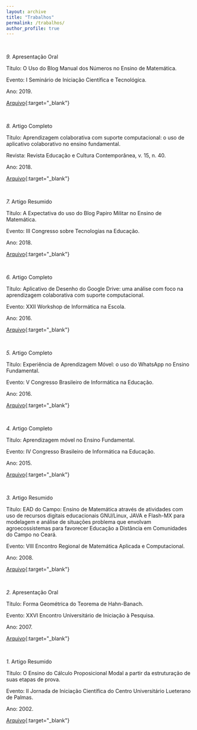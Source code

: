 ```yaml
---
layout: archive
title: "Trabalhos"
permalink: /trabalhos/
author_profile: true
---
```


<br />

*9.* Apresentação Oral

Título: O Uso do Blog Manual dos Números no Ensino de Matemática.

Evento: I Seminário de Iniciação Científica e Tecnológica.

Ano: 2019.

[Arquivo](/assets/files/09_SEMIC.pdf){:target="_blank"}

<br />

*8.* Artigo Completo

Título: Aprendizagem colaborativa com suporte computacional: o uso de aplicativo colaborativo no ensino fundamental.

Revista: Revista Educação e Cultura Contemporânea, v. 15, n. 40.

Ano: 2018.

[Arquivo](/assets/files/08_RECC.pdf){:target="_blank"}

<br />

*7.* Artigo Resumido

Título: A Expectativa do uso do Blog Papiro Militar no Ensino de Matemática.

Evento: III Congresso sobre Tecnologias na Educação.

Ano: 2018.

[Arquivo](/assets/files/07_CTRL+E.pdf){:target="_blank"}

<br />

*6.* Artigo Completo

Título: Aplicativo de Desenho do Google Drive: uma análise com foco na aprendizagem colaborativa com suporte computacional.

Evento: XXII Workshop de Informática na Escola.

Ano: 2016.

[Arquivo](/assets/files/06_CBIE.pdf){:target="_blank"}

<br />

*5.* Artigo Completo

Título: Experiência de Aprendizagem Móvel: o uso do WhatsApp no Ensino Fundamental.

Evento: V Congresso Brasileiro de Informática na Educação.

Ano: 2016.

[Arquivo](/assets/files/05_CBIE.pdf){:target="_blank"}

<br />

*4.* Artigo Completo

Título: Aprendizagem móvel no Ensino Fundamental.

Evento: IV Congresso Brasileiro de Informática na Educação.

Ano: 2015.

[Arquivo](/assets/files/04_CBIE.pdf){:target="_blank"}

<br />

*3.* Artigo Resumido

Título: EAD do Campo: Ensino de Matemática através de atividades com uso de recursos digitais educacionais GNU/Linux, JAVA e Flash-MX para modelagem e análise de situações problema que envolvam agroecossistemas para favorecer Educação a Distância em Comunidades do Campo no Ceará.

Evento: VIII Encontro Regional de Matemática Aplicada e Computacional.

Ano: 2008.

[Arquivo](/assets/files/03_ERMAC.pdf){:target="_blank"}

<br />

*2.* Apresentação Oral

Título: Forma Geométrica do Teorema de Hahn-Banach.

Evento: XXVI Encontro Universitário de Iniciação à Pesquisa.

Ano: 2007.

[Arquivo](/assets/files/02_EUIP.pdf){:target="_blank"}

<br />

*1.* Artigo Resumido

Título: O Ensino do Cálculo Proposicional Modal a partir da estruturação de suas etapas de prova.

Evento: II Jornada de Iniciação Científica do Centro Universitário Lueterano de Palmas.

Ano: 2002.

[Arquivo](/assets/files/01_JIC.pdf){:target="_blank"}
